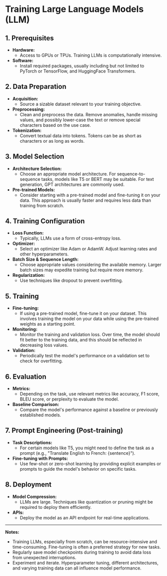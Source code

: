 # Training Large Language Models (LLM)

## 1. Prerequisites

- **Hardware:** 
  - Access to GPUs or TPUs. Training LLMs is computationally intensive.
- **Software:** 
  - Install required packages, usually including but not limited to PyTorch or TensorFlow, and HuggingFace Transformers.

## 2. Data Preparation

- **Acquisition:** 
  - Source a sizable dataset relevant to your training objective.
- **Preprocessing:** 
  - Clean and preprocess the data. Remove anomalies, handle missing values, and possibly lower-case the text or remove special characters based on the use case.
- **Tokenization:** 
  - Convert textual data into tokens. Tokens can be as short as characters or as long as words.

## 3. Model Selection

- **Architecture Selection:** 
  - Choose an appropriate model architecture. For sequence-to-sequence tasks, models like T5 or BERT may be suitable. For text generation, GPT architectures are commonly used.
- **Pre-trained Models:** 
  - Consider starting with a pre-trained model and fine-tuning it on your data. This approach is usually faster and requires less data than training from scratch.

## 4. Training Configuration

- **Loss Function:** 
  - Typically, LLMs use a form of cross-entropy loss.
- **Optimizer:** 
  - Select an optimizer like Adam or AdamW. Adjust learning rates and other hyperparameters.
- **Batch Size & Sequence Length:** 
  - Choose appropriate values considering the available memory. Larger batch sizes may expedite training but require more memory.
- **Regularization:** 
  - Use techniques like dropout to prevent overfitting.

## 5. Training

- **Fine-tuning:** 
  - If using a pre-trained model, fine-tune it on your dataset. This involves training the model on your data while using the pre-trained weights as a starting point.
- **Monitoring:** 
  - Monitor the training and validation loss. Over time, the model should fit better to the training data, and this should be reflected in decreasing loss values.
- **Validation:** 
  - Periodically test the model's performance on a validation set to check for overfitting.

## 6. Evaluation

- **Metrics:** 
  - Depending on the task, use relevant metrics like accuracy, F1 score, BLEU score, or perplexity to evaluate the model.
- **Baseline Comparison:** 
  - Compare the model's performance against a baseline or previously established models.

## 7. Prompt Engineering (Post-training)

- **Task Descriptions:** 
  - For certain models like T5, you might need to define the task as a prompt (e.g., "Translate English to French: {sentence}").
- **Fine-tuning with Prompts:** 
  - Use few-shot or zero-shot learning by providing explicit examples or prompts to guide the model's behavior on specific tasks.

## 8. Deployment

- **Model Compression:** 
  - LLMs are large. Techniques like quantization or pruning might be required to deploy them efficiently.
- **APIs:** 
  - Deploy the model as an API endpoint for real-time applications.

---

**Notes:**

- Training LLMs, especially from scratch, can be resource-intensive and time-consuming. Fine-tuning is often a preferred strategy for new tasks.
- Regularly save model checkpoints during training to avoid data loss from unexpected interruptions.
- Experiment and iterate. Hyperparameter tuning, different architectures, and varying training data can all influence model performance.
